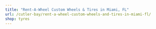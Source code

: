 ```yaml
---
title: "Rent-A-Wheel Custom Wheels & Tires in Miami, FL"
url: /cutler-bay/rent-a-wheel-custom-wheels-and-tires-in-miami-fl/
shop: tyres
---
```

